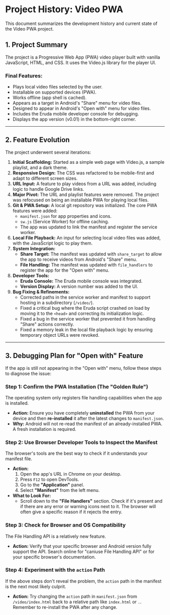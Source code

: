 # Project History: Video PWA

This document summarizes the development history and current state of the Video PWA project.

## 1. Project Summary

The project is a Progressive Web App (PWA) video player built with vanilla JavaScript, HTML, and CSS. It uses the Video.js library for the player UI.

### Final Features:
- Plays local video files selected by the user.
- Installable on supported devices (PWA).
- Works offline (app shell is cached).
- Appears as a target in Android's "Share" menu for video files.
- Designed to appear in Android's "Open with" menu for video files.
- Includes the Eruda mobile developer console for debugging.
- Displays the app version (v0.01) in the bottom-right corner.

---

## 2. Feature Evolution

The project underwent several iterations:

1.  **Initial Scaffolding:** Started as a simple web page with Video.js, a sample playlist, and a dark theme.
2.  **Responsive Design:** The CSS was refactored to be mobile-first and adapt to different screen sizes.
3.  **URL Input:** A feature to play videos from a URL was added, including logic to handle Google Drive links.
4.  **Major Pivot:** The URL and playlist features were removed. The project was refocused on being an installable PWA for playing local files.
5.  **Git & PWA Setup:** A local git repository was initialized. The core PWA features were added:
    *   `manifest.json` for app properties and icons.
    *   `sw.js` (Service Worker) for offline caching.
    *   The app was updated to link the manifest and register the service worker.
6.  **Local File Playback:** An input for selecting local video files was added, with the JavaScript logic to play them.
7.  **System Integration:**
    *   **Share Target:** The manifest was updated with `share_target` to allow the app to receive videos from Android's "Share" menu.
    *   **File Handling:** The manifest was updated with `file_handlers` to register the app for the "Open with" menu.
8.  **Developer Tools:**
    *   **Eruda Console:** The Eruda mobile console was integrated.
    *   **Version Display:** A version number was added to the UI.
9.  **Bug Fixing & Refinements:**
    *   Corrected paths in the service worker and manifest to support hosting in a subdirectory (`/video/`).
    *   Fixed a critical bug where the Eruda script crashed on load by moving it to the `<head>` and correcting its initialization logic.
    *   Fixed a bug in the service worker that prevented it from handling "Share" actions correctly.
    *   Fixed a memory leak in the local file playback logic by ensuring temporary object URLs were revoked.

---

## 3. Debugging Plan for "Open with" Feature

If the app is still not appearing in the "Open with" menu, follow these steps to diagnose the issue:

### Step 1: Confirm the PWA Installation (The "Golden Rule")
The operating system only registers file handling capabilities when the app is installed.

*   **Action:** Ensure you have completely **uninstalled** the PWA from your device and then **re-installed** it after the latest changes to `manifest.json`.
*   **Why:** Android will not re-read the manifest of an already-installed PWA. A fresh installation is required.

### Step 2: Use Browser Developer Tools to Inspect the Manifest
The browser's tools are the best way to check if it understands your manifest file.

*   **Action:**
    1.  Open the app's URL in Chrome on your desktop.
    2.  Press `F12` to open DevTools.
    3.  Go to the **"Application"** panel.
    4.  Select **"Manifest"** from the left menu.
*   **What to Look For:**
    *   Scroll down to the **"File Handlers"** section. Check if it's present and if there are any error or warning icons next to it. The browser will often give a specific reason if it rejects the entry.

### Step 3: Check for Browser and OS Compatibility
The File Handling API is a relatively new feature.

*   **Action:** Verify that your specific browser and Android version fully support the API. Search online for "caniuse File Handling API" or for your specific browser's documentation.

### Step 4: Experiment with the `action` Path
If the above steps don't reveal the problem, the `action` path in the manifest is the next most likely culprit.

*   **Action:** Try changing the `action` path in `manifest.json` from `/video/index.html` back to a relative path like `index.html` or `.`. Remember to re-install the PWA after any change.
